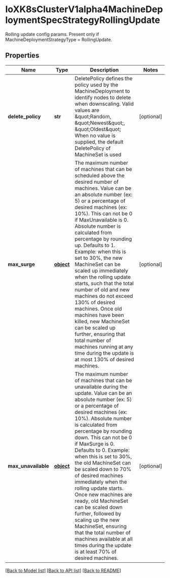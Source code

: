 # IoXK8sClusterV1alpha4MachineDeploymentSpecStrategyRollingUpdate

Rolling update config params. Present only if MachineDeploymentStrategyType = RollingUpdate.
## Properties
Name | Type | Description | Notes
------------ | ------------- | ------------- | -------------
**delete_policy** | **str** | DeletePolicy defines the policy used by the MachineDeployment to identify nodes to delete when downscaling. Valid values are \&quot;Random, \&quot;Newest\&quot;, \&quot;Oldest\&quot; When no value is supplied, the default DeletePolicy of MachineSet is used | [optional] 
**max_surge** | [**object**](.md) | The maximum number of machines that can be scheduled above the desired number of machines. Value can be an absolute number (ex: 5) or a percentage of desired machines (ex: 10%). This can not be 0 if MaxUnavailable is 0. Absolute number is calculated from percentage by rounding up. Defaults to 1. Example: when this is set to 30%, the new MachineSet can be scaled up immediately when the rolling update starts, such that the total number of old and new machines do not exceed 130% of desired machines. Once old machines have been killed, new MachineSet can be scaled up further, ensuring that total number of machines running at any time during the update is at most 130% of desired machines. | [optional] 
**max_unavailable** | [**object**](.md) | The maximum number of machines that can be unavailable during the update. Value can be an absolute number (ex: 5) or a percentage of desired machines (ex: 10%). Absolute number is calculated from percentage by rounding down. This can not be 0 if MaxSurge is 0. Defaults to 0. Example: when this is set to 30%, the old MachineSet can be scaled down to 70% of desired machines immediately when the rolling update starts. Once new machines are ready, old MachineSet can be scaled down further, followed by scaling up the new MachineSet, ensuring that the total number of machines available at all times during the update is at least 70% of desired machines. | [optional] 

[[Back to Model list]](../README.md#documentation-for-models) [[Back to API list]](../README.md#documentation-for-api-endpoints) [[Back to README]](../README.md)


